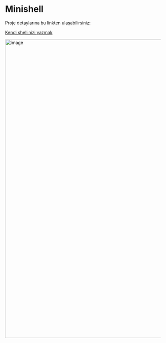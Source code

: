 # Minishell

Proje detaylarına bu linkten ulaşabilirsiniz:

[Kendi shellinizi yazmak ](https://medium.com/@iremsalgar/kendi-shell-kabu%C4%9Funuzu-yazmak-7212cec896ec)

<img width="967" alt="image" src="https://user-images.githubusercontent.com/74204825/215972090-7bfe81b1-5fc8-4cd1-a586-d7ce840f0f98.png">

